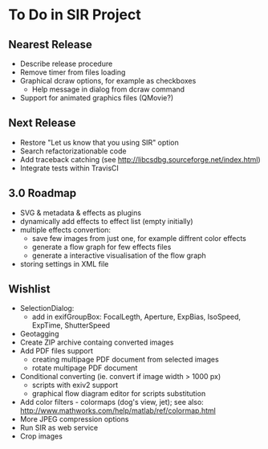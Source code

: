 # To Do in SIR Project


## Nearest Release

* Describe release procedure
* Remove timer from files loading
* Graphical dcraw options, for example as checkboxes
    * Help message in dialog from dcraw command
* Support for animated graphics files (QMovie?)


## Next Release

* Restore "Let us know that you using SIR" option
* Search refactorizationable code
* Add traceback catching (see http://libcsdbg.sourceforge.net/index.html)
* Integrate tests within TravisCI


## 3.0 Roadmap

* SVG & metadata & effects as plugins
* dynamically add effects to effect list (empty initially)
* multiple effects convertion:
    * save few images from just one, for example diffrent color effects
    * generate a flow graph for few effects files
    * generate a interactive visualisation of the flow graph
* storing settings in XML file


## Wishlist

* SelectionDialog:
    * add in exifGroupBox: FocalLegth, Aperture, ExpBias, IsoSpeed, ExpTime, ShutterSpeed
* Geotagging
* Create ZIP archive containg converted images
* Add PDF files support
    * creating multipage PDF document from selected images
    * rotate multipage PDF document
* Conditional converting (ie. convert if image width > 1000 px)
    * scripts with exiv2 support
    * graphical flow diagram editor for scripts substitution
* Add color filters - colormaps (dog's view, jet); see also: http://www.mathworks.com/help/matlab/ref/colormap.html
* More JPEG compression options
* Run SIR as web service
* Crop images
